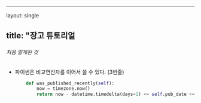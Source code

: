 ----
layout: single 

title: "장고 튜토리얼
----



###### 처음 알게된 것

- 파이썬은 비교연산자를 이어서 쓸 수 있다. (3번줄)

  ```python
      def was_published_recently(self):
          now = timezone.now()
          return now - datetime.timedelta(days=1) <= self.pub_date <= now
  ```

  



